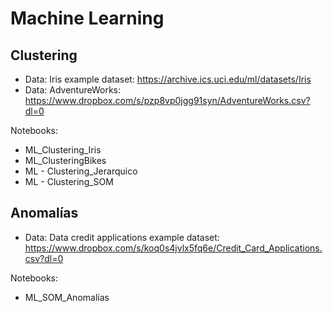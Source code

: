 # Machine Learning

## Clustering

- Data: Iris example dataset: https://archive.ics.uci.edu/ml/datasets/Iris
- Data: AdventureWorks: https://www.dropbox.com/s/pzp8vp0jgg91syn/AdventureWorks.csv?dl=0

Notebooks:
- ML_Clustering_Iris
- ML_ClusteringBikes
- ML - Clustering_Jerarquico
- ML - Clustering_SOM

## Anomalías

- Data: Data credit applications example dataset: https://www.dropbox.com/s/koq0s4jvlx5fq6e/Credit_Card_Applications.csv?dl=0

Notebooks:
- ML_SOM_Anomalías
